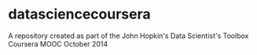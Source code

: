 datasciencecoursera
===================

A repository created as part of the John Hopkin's Data Scientist's Toolbox Coursera MOOC October 2014
